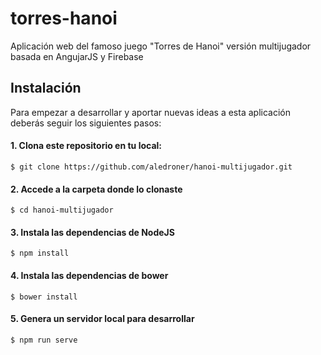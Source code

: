 # torres-hanoi
Aplicación web del famoso juego "Torres de Hanoi" versión multijugador basada en AngujarJS y Firebase

## Instalación

Para empezar a desarrollar y aportar nuevas ideas a esta aplicación deberás seguir los siguientes pasos:

#### 1. Clona este repositorio en tu local:
  ```shell
  $ git clone https://github.com/aledroner/hanoi-multijugador.git
  ```

#### 2. Accede a la carpeta donde lo clonaste
  ```shell
  $ cd hanoi-multijugador
  ```

#### 3. Instala las dependencias de NodeJS
  ```shell
  $ npm install
  ```

#### 4. Instala las dependencias de bower
  ```shell
  $ bower install
  ```

#### 5. Genera un servidor local para desarrollar
  ```shell
  $ npm run serve
  ```
